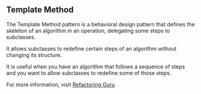 ## Template Method

The Template Method pattern is a behavioral design pattern that defines the skeleton of an algorithm in an operation, delegating some steps to subclasses.

It allows subclasses to redefine certain steps of an algorithm without changing its structure.

It is useful when you have an algorithm that follows a sequence of steps and you want to allow subclasses to redefine some of those steps.

For more information, visit [Refactoring Guru](https://refactoring.guru/design-patterns/template-method)
